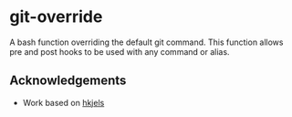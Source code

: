 # git-override
A bash function overriding the default git command. This function allows pre and post hooks to be used with any command or alias. 

## Acknowledgements
* Work based on [hkjels](https://github.com/hkjels/old-dotfiles/blob/master/zsh/git-svn.zsh)
